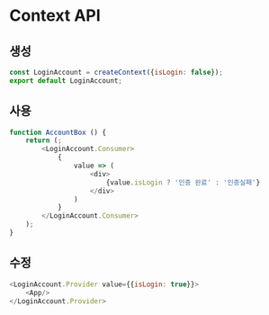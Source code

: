 # Context API

## 생성

```javascript
const LoginAccount = createContext({isLogin: false});
export default LoginAccount;
```

## 사용

```javascript
function AccountBox () {
    return (;
        <LoginAccount.Consumer>
            {
                value => (
                    <div>
                        {value.isLogin ? '인증 완료' : '인증실패'}
                    </div>
                )
            }
        </LoginAccount.Consumer>
    );
}
```

## 수정

```javascript
<LoginAccount.Provider value={{isLogin: true}}>
    <App/>
</LoginAccount.Provider>
```

